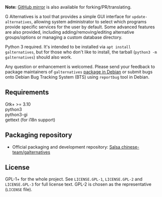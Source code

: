 **Note:** [GitHub mirror](https://github.com/debiancn/galternatives) is also available for forking/PR/translating.

G Alternatives is a tool that provides a simple GUI interface for `update-alternatives`, allowing system administrator to select which programs provide specific services for the user by default. Some advanced features are also provided, including adding/removing/editing alternative groups/options or managing a custom database directory.

Python 3 required. It's intended to be installed via `apt install galternatives`, but for those who don't like to install, the tarball (`python3 -m galternatives`) should also work.

Any question or enhancement is welcomed. Please send your feedback to package
maintainers of `galternatives` [package in Debian](https://tracker.debian.org/pkg/galternatives)
or submit bugs onto Debian Bug Tracking System (BTS) using `reportbug` tool in
Debian.

Requirements
-------------
Gtk+ >= 3.10  
python3  
python3-gi  
gettext (for i18n support)

Packaging repository
------------------------

* Official packaging and development repository: [Salsa chinese-team/galternatives](https://salsa.debian.org/chinese-team/galternatives)

License
---------
GPL-1+ for the whole project. See `LICENSE.GPL-1`, `LICENSE.GPL-2` and `LICENSE.GPL-3`
for full license text. GPL-2 is chosen as the representative (`LICENSE` file).
